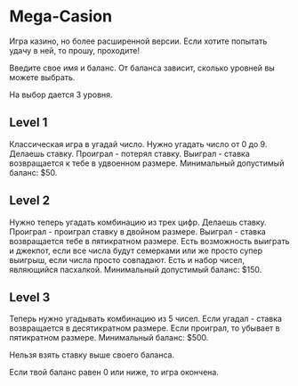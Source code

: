 # Mega-Casion
Игра казино, но более расширенной версии. Если хотите попытать удачу в ней, то прошу, проходите!

Введите свое имя и баланс. От баланса зависит, сколько уровней вы можете выбрать.

На выбор дается 3 уровня.

## Level 1
Классическая игра в угадай число. Нужно угадать число от 0 до 9. Делаешь ставку. Проиграл - потерял ставку. Выиграл - ставка возвращается к тебе в удвоенном размере. Минимальный допустимый баланс: $50.

## Level 2
Нужно теперь угадать комбинацию из трех цифр. Делаешь ставку. Проиграл - проиграл ставку в двойном размере. Выиграл - ставка возвращается тебе в пятикратном размере. Есть возможность выиграть и джекпот, если все числа будут семерками или же просто супер выигрыш, если числа просто совпадают. Есть и набор чисел, являющийся пасхалкой. Минимальный допустимый баланс: $150.

## Level 3
Теперь нужно угадывать комбинацию из 5 чисел. Если угадал - ставка возвращается в десятикратном размере. Если проиграл, то убывает в пятикратном размере. Минимальный баланс: $500.

Нельзя взять ставку выше своего баланса. 

Если твой баланс равен 0 или ниже, то игра окончена.
